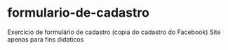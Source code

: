 # formulario-de-cadastro
Exercício de formulário de cadastro (copia do cadastro do Facebook)
Site apenas para fins didaticos

